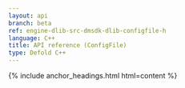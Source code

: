 ```yaml
---
layout: api
branch: beta
ref: engine-dlib-src-dmsdk-dlib-configfile-h
language: C++
title: API reference (ConfigFile)
type: Defold C++
---
```

{% include anchor_headings.html html=content %}